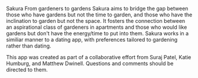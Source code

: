 Sakura
From gardeners to gardens Sakura aims to bridge the gap between those who have gardens but not the time to garden, and those who have the inclination to garden but not the space. It fosters the connection between an aspirational class of gardeners in apartments and those who would like gardens but don't have the energy/time to put into them. Sakura works in a similiar manner to a dating app, with preferences tailored to gardening rather than dating.

This app was created as part of a collaborative effort from Suraj Patel, Katie Humburg, and Matthew Dwinell. Questions and comments should be directed to them.